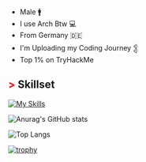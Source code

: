 - Male :mens:
- I use Arch Btw :computer:
- From Germany :de:
- I'm Uploading my Coding Journey 𒉭
- Top 1% on TryHackMe

## <span style="color: red !important;">&gt;</span> Skillset
[![My Skills](https://skillicons.dev/icons?i=arch,windows,apple,kali,mint,ubuntu,debian,linux,wordpress,vscode,pycharm,vscodium,anaconda,bots,py,java,c,ts,css)](https://skillicons.dev)

![Anurag's GitHub stats](https://github-readme-stats.vercel.app/api?username=yqno&show_icons=true&theme=tokyonight)

![Top Langs](https://github-readme-stats.vercel.app/api/top-langs/?username=yqno&show_icons=true&theme=tokyonight)

[![trophy](https://github-profile-trophy.vercel.app/?username=Yqno&theme=tokyonight)](https://github.com/ryo-ma/github-profile-trophy)





